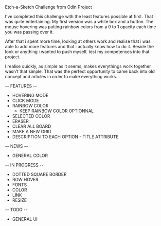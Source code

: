 Etch-a-Sketch Challenge from Odin Project


I've completed this challenge with the least features possible at first. That was quite entertaining. My first version was a white box and a button. The mouse hovering was putting rainbow colors from a 0 to 1 opacity each time you was passing over it. 

After that i spent more time, looking at others work and realise that i was able to add more features and that i actually know how to do it. Beside the look or anything i wanted to push myself, test my competences into that project. 

I realise quickly, as simple as it seems, makes everythings work together wasn't that simple. That was the perfect opportunity to came back into old concept and articles in order to make everything works. 


-- FEATURES --

- HOVERING MODE
- CLICK MODE
- RAINBOW COLOR
    - KEEP RAINBOW COLOR OPTIONNAL
- SELECTED COLOR
- ERASER
- CLEAR ALL BOARD
- MAKE A NEW GRID
- DESCRIPTION TO EACH OPTION - TITLE ATTRIBUTE

-- NEWS --

 - GENERAL COLOR

 -- IN PROGRESS --

  - DOTTED SQUARE BORDER
  - ROW HOVER
  - FONTS
  - COLOR
  - LINK
  - RESIZE

-- TODO --

- GENERAL UI

